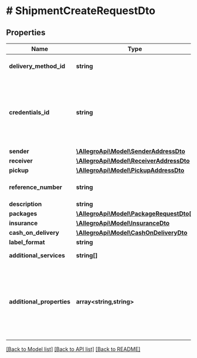 # # ShipmentCreateRequestDto

## Properties

Name | Type | Description | Notes
------------ | ------------- | ------------- | -------------
**delivery_method_id** | **string** | Id of delivery method, chosen by buyer in order. |
**credentials_id** | **string** | ID of merchant agreement, registered in WZA. Value should be read from /shipment-management/delivery-services. For Allegro Standard methods, this field should be null. | [optional]
**sender** | [**\AllegroApi\Model\SenderAddressDto**](SenderAddressDto.md) |  |
**receiver** | [**\AllegroApi\Model\ReceiverAddressDto**](ReceiverAddressDto.md) |  |
**pickup** | [**\AllegroApi\Model\PickupAddressDto**](PickupAddressDto.md) |  | [optional]
**reference_number** | **string** | Shipment identifier in own system. Example: &#x60;Ordering number&#x60;. | [optional]
**description** | **string** | Shipment description | [optional]
**packages** | [**\AllegroApi\Model\PackageRequestDto[]**](PackageRequestDto.md) |  |
**insurance** | [**\AllegroApi\Model\InsuranceDto**](InsuranceDto.md) |  | [optional]
**cash_on_delivery** | [**\AllegroApi\Model\CashOnDeliveryDto**](CashOnDeliveryDto.md) |  | [optional]
**label_format** | **string** | Label file format. | [optional]
**additional_services** | **string[]** | List of additional services. | [optional]
**additional_properties** | **array<string,string>** | Key-Value map defining non-standard, carrier specific features. List of the supported properties is located as sub-resource in /shipment-management/delivery-services. | [optional]

[[Back to Model list]](../../README.md#models) [[Back to API list]](../../README.md#endpoints) [[Back to README]](../../README.md)

